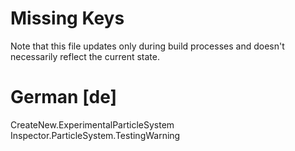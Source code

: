 # Missing Keys
Note that this file updates only during build processes and doesn't necessarily reflect the current state.

# German [de]
CreateNew.ExperimentalParticleSystem  
Inspector.ParticleSystem.TestingWarning  

